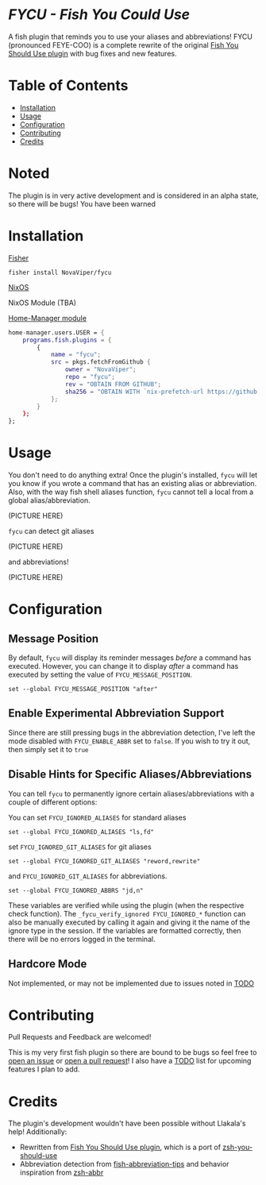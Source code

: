 # _FYCU - Fish You Could Use_

A fish plugin that reminds you to use your aliases and abbreviations!
FYCU (pronounced FEYE-COO) is a complete rewrite of the original [Fish You Should Use plugin](https://github.com/paysonwallach/fish-you-should-use) with bug fixes and new features.

# Table of Contents

- [Installation](#Installation)
- [Usage](#Usage)
- [Configuration](#Configuration)
- [Contributing](#Contributing)
- [Credits](#Credits)

# Noted

The plugin is in very active development and is considered in an alpha state, so
there will be bugs! You have been warned

# Installation

[Fisher](https://github.com/jorgebucaran/fisher)

```
fisher install NovaViper/fycu
```

[NixOS](https://nixos.org)

NixOS Module
(TBA)

[Home-Manager module](https://nix-community.github.io/home-manager)

```Nix
home-manager.users.USER = {
    programs.fish.plugins = {
        {
            name = "fycu";
            src = pkgs.fetchFromGithub {
                owner = "NovaViper";
                repo = "fycu";
                rev = "OBTAIN FROM GITHUB";
                sha256 = "OBTAIN WITH `nix-prefetch-url https://github.com/NovaViper/fycu`";
            };
        }
    };
};
```

# Usage

You don't need to do anything extra! Once the plugin's installed, `fycu` will
let you know if you wrote a command that has an existing alias or abbreviation.
Also, with the way fish shell aliases function, `fycu` cannot tell a local from
a global alias/abbreviation.

(PICTURE HERE)

`fycu` can detect git aliases

(PICTURE HERE)

and abbreviations!

(PICTURE HERE)

# Configuration

## Message Position

By default, `fycu` will display its reminder messages _before_ a command has
executed. However, you can change it to display _after_ a command has executed
by setting the value of `FYCU_MESSAGE_POSITION`.

```
set --global FYCU_MESSAGE_POSITION "after"
```

## Enable Experimental Abbreviation Support

Since there are still pressing bugs in the abbreviation detection, I've left the
mode disabled with `FYCU_ENABLE_ABBR` set to `false`. If you wish to try it out,
then simply set it to `true`

## Disable Hints for Specific Aliases/Abbreviations

You can tell `fycu` to permanently ignore certain aliases/abbreviations with a
couple of different options:

You can set `FYCU_IGNORED_ALIASES` for standard aliases

```
set --global FYCU_IGNORED_ALIASES "ls,fd"
```

set `FYCU_IGNORED_GIT_ALIASES` for git aliases

```
set --global FYCU_IGNORED_GIT_ALIASES "reword,rewrite"
```

and `FYCU_IGNORED_GIT_ALIASES` for abbreviations.

```
set --global FYCU_IGNORED_ABBRS "jd,n"
```

These variables are verified while using the plugin (when the respective check function). The `_fycu_verify_ignored FYCU_IGNORED_*` function can also be manually executed by calling it again and giving it the name of the ignore type in the session. If the variables are formatted correctly, then there will be no errors logged in the terminal.

## Hardcore Mode

Not implemented, or may not be implemented due to issues noted in
[TODO](TODO.md)

# Contributing

Pull Requests and Feedback are welcomed!

This is my very first fish plugin so there are bound to be bugs so feel free to
[open an issue](https://github.com/NovaViper/fycu/issues/new) or [open a pull
request](https://github.com/NovaViper/fycu/compare)! I also have a
[TODO](TODO.md) list for upcoming features I plan to add.

# Credits

The plugin's development wouldn't have been possible without Llakala's help!
Additionally:

- Rewritten from [Fish You Should Use plugin](https://github.com/paysonwallach/fish-you-should-use), which is a port of [zsh-you-should-use](https://github.com/MichaelAquilina/zsh-you-should-use)
- Abbreviation detection from
  [fish-abbreviation-tips](https://github.com/gazorby/fish-abbreviation-tips)
  and behavior inspiration from [zsh-abbr](https://zsh-abbr.olets.dev/)
